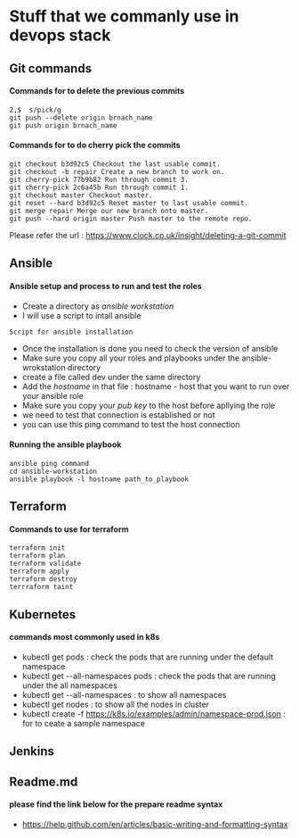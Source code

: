 # Stuff that we commanly use in devops stack

## Git commands

#### Commands for to delete the previous commits

```git rebase hard --
2,$  s/pick/g
git push --delete origin brnach_name
git push origin brnach_name
```

#### Commands for to do cherry pick the commits

```
git checkout b3d92c5 Checkout the last usable commit.
git checkout -b repair Create a new branch to work on.
git cherry-pick 77b9b82 Run through commit 3.
git cherry-pick 2c6a45b Run through commit 1.
git checkout master Checkout master.
git reset --hard b3d92c5 Reset master to last usable commit.
git merge repair Merge our new branch onto master.
git push --hard origin master Push master to the remote repo.
```

Please refer the url : https://www.clock.co.uk/insight/deleting-a-git-commit

## Ansible

#### Ansible setup and process to run and test the roles

- Create a directory as _ansible workstation_
- I will use a script to intall ansible

```
Script for ansible installation
```

- Once the installation is done you need to check the version of ansible
- Make sure you copy all your roles and playbooks under the ansible-wrokstation directory
- create a file called dev under the same directory
- Add the _hostname_ in that file : hostname - host that you want to run over your ansible role
- Make sure you copy your _pub key_ to the host before apllying the role
- we need to test that connection is established or not
- you can use this ping command to test the host connection

#### Running the ansible playbook 

```
ansible ping command
cd ansible-workstation
ansible playbook -l hostname path_to_playbook
```

## Terraform

#### Commands to use for terraform

```
terraform init
terraform plan
terraform validate
terraform apply
terraform destroy
terrraform taint
```

## Kubernetes

#### commands most commonly used in k8s

- kubectl get pods  :  check the pods that are running under the default namespace
- kubectl get --all-namespaces pods : check the pods that are running under the all namespaces
- kubectl get --all-namespaces  : to show all namespaces
- kubectl get nodes  : to show all the nodes in cluster
- kubectl create -f https://k8s.io/examples/admin/namespace-prod.json  : for to ceate a sample namespace 

## Jenkins

## Readme.md

#### please find the link below for the prepare readme syntax

- https://help.github.com/en/articles/basic-writing-and-formatting-syntax
